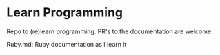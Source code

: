 # Learn Programming

Repo to (re)learn programming. PR's to the documentation are welcome.

Ruby.md: Ruby documentation as I learn it

